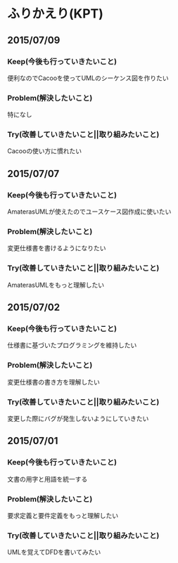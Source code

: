 # ふりかえり(KPT)

## 2015/07/09

### Keep(今後も行っていきたいこと)
便利なのでCacooを使ってUMLのシーケンス図を作りたい

### Problem(解決したいこと)
特になし

### Try(改善していきたいこと||取り組みたいこと)
Cacooの使い方に慣れたい

## 2015/07/07

### Keep(今後も行っていきたいこと)
AmaterasUMLが使えたのでユースケース図作成に使いたい

### Problem(解決したいこと)
変更仕様書を書けるようになりたい

### Try(改善していきたいこと||取り組みたいこと)
AmaterasUMLをもっと理解したい


## 2015/07/02

### Keep(今後も行っていきたいこと)
仕様書に基づいたプログラミングを維持したい

### Problem(解決したいこと)
変更仕様書の書き方を理解したい

### Try(改善していきたいこと||取り組みたいこと)
変更した際にバグが発生しないようにしていきたい


## 2015/07/01

### Keep(今後も行っていきたいこと)
文書の用字と用語を統一する

### Problem(解決したいこと)
要求定義と要件定義をもっと理解したい

### Try(改善していきたいこと||取り組みたいこと)
UMLを覚えてDFDを書いてみたい


